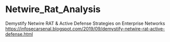 # Netwire_Rat_Analysis
Demystify Netwire RAT &amp; Active Defense Strategies on Enterprise Networks
https://infosecarsenal.blogspot.com/2019/09/demystify-netwire-rat-active-defense.html
